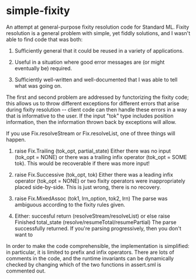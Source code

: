 simple-fixity
=============

An attempt at general-purpose fixity resolution code for Standard
ML. Fixity resolution is a general problem with simple, yet fiddly
solutions, and I wasn't able to find code that was both:

1. Sufficiently general that it could be reused in a variety of 
   applications.

2. Useful in a situation where good error messages are (or might
   eventually be) required.

3. Sufficiently well-written and well-documented that I was able to
   tell what was going on.

The first and second problem are addressed by functorizing the fixity
code; this allows us to throw different exceptions for different
errors that arise during fixity resolution -- client code can then
handle these errors in a way that is informative to the user. If the
input "tok" type includes position information, then the information
thrown back by exceptions will allow.

If you use Fix.resolveStream or Fix.resolveList, one of three things will
happen. 

1. raise Fix.Trailing (tok_opt, partial_state) 
   Either there was no input (tok_opt = NONE) or there was a trailing
   infix operator (tok_opt = SOME tok). This would be recoverable if
   there was more input!

2. raise Fix.Successive (tok_opt, tok) 
   Either there was a leading infix operator (tok_opt = NONE) or two
   fixity operators were inappropriately placed side-by-side. This is
   just wrong, there is no recovery.

3. raise Fix.MixedAssoc (tok1, lrn_option, tok2, lrn) 
   The parse was ambiguous according to the fixity rules given.

4. Either: succesful return (resolveStream/resolveList) or else 
   raise Finished total_state (resolve/resumeTotal/resumePartial)
   The parse successfully returned. If you're parsing progressively,
   then you don't want to 

In order to make the code comprehensible, the implementation is
simplified: in particular, it is limited to prefix and infix
operators. There are lots of comments in the code, and the runtime
invariants can be dynamically checked by changing which of the two
functions in assert.sml is commented out.


